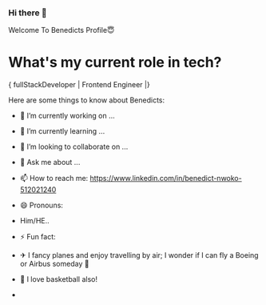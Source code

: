 ### Hi there 👋

Welcome To Benedicts Profile😇

<h1>What's my current role in tech?</h1>
   { fullStackDeveloper | Frontend Engineer |} 


Here are some things to know about Benedicts:

- 🔭 I’m currently working on ...
- 🌱 I’m currently learning ...
- 👯 I’m looking to collaborate on ...

- 💬 Ask me about ...
- 📫 How to reach me: https://www.linkedin.com/in/benedict-nwoko-512021240


- 😄 Pronouns: 
- Him/HE..


- ⚡ Fun fact: 
- ✈ I fancy planes and enjoy travelling by air; I wonder if I can fly a Boeing or Airbus someday 🤔
- 🏀 I love basketball also! 
- 
   

